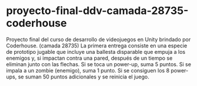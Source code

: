 # proyecto-final-ddv-camada-28735-coderhouse
 Proyecto final del curso de desarrollo de videojuegos en Unity brindado por Coderhouse. (camada 28735)
La primera entrega consiste en una especie de prototipo jugable que incluye una ballesta disparable que empuja a los enemigos y, si impactan contra una pared, después de un tiempo se eliminan junto con las flechas.
Si se toca un power-up, suma 5 puntos. Si se impala a un zombie (enemigo), suma 1 punto. Si se consiguen los 8 power-ups, se suman 50 puntos adicionales y se reinicia el juego.
